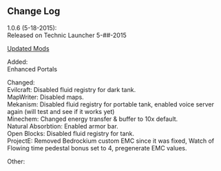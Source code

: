 ## Change Log

1.0.6 (5-18-2015):<br>
Released on Technic Launcher 5-##-2015

[Updated Mods](Updated-Mods/1.0.6.md)

Added:<br>
Enhanced Portals

Changed:<br>
Evilcraft: Disabled fluid registry for dark tank.<br>
MapWriter: Disabled maps.<br>
Mekanism: Disabled fluid registry for portable tank, enabled voice server again (will test and see if it works yet)<br>
Minechem: Changed energy transfer & buffer to 10x default.<br>
Natural Absorbtion: Enabled armor bar.<br>
Open Blocks: Disabled fluid registry for tank.<br>
ProjectE: Removed Bedrockium custom EMC since it was fixed, Watch of Flowing time pedestal bonus set to 4, pregenerate EMC values.

Other:<br>
